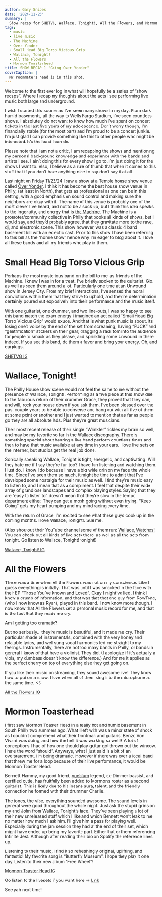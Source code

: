 ```yaml
---
author: Gary Snipes
date: '2024-11-23'
summary: |
  Show recap for SHBTVG, Wallace, Tonight!, All the Flowers, and Mormon Toasterhead @OverYonder
tags: 
  - music
  - live music 
  - The Machine
  - Over Yonder
  - Small Head Big Torso Vicious Grip
  - Wallace, Tonight!
  - All the Flowers
  - Mormon Toasterhead
title: SHOW RECAP 1 "Going Over Yonder"
coverCaption: |
  My roommate's head is in this shot. 
---
```


Welcome to the first ever log in what will hopefully be a series of “show recaps”. Where I recap my thoughts about the acts I see performing live music both large and underground.

I wish I started this sooner as I’ve seen many shows in my day. From dark humid basements, all the way to Wells Fargo Stadium, I’ve seen countless shows. I absolutely do not want to know how much I’ve spent on concert tickets in the last five years of my adolescence. Don’t worry though, I’m financially stable (for the most part) and I’m proud to be a concert junkie. I’m just glad I can provide something like this to other people who might be interested. It’s the least I can do. 

Please note that I am not a critic, I am recapping the shows and mentioning my personal background knowledge and experience with the bands and artists I see. I ain’t doing this for every show I go to. I’m just doing it for the shows I want to. Also, I believe as a rule of thumb that when it comes to this stuff that if you don’t have anything nice to say don’t say it at all. 


Last night on Friday 11/22/24 I saw a show at a Temple house show venue called [Over Yonder](https://www.instagram.com/overyonder.phl/). I think it has become the best house show venue in Philly, (at least in North), that gets as professional as one can be in this setting, with a good emphasis on sound control and making sure the neighbors are okay with it. The name of this venue is probably one of the most clever I’ve heard, and not to be a suck up, but I think this idea speaks to the ingenuity, and energy that is [the Machine](https://www.instagram.com/themachinephilly/). The Machine is a promoter/community collective in Philly that books all kinds of shows, but I would say, and they’d probably agree, that they gravitate more to the rave, dj, and electronic scene. This show however, was a classic 4 band basement bill with an eclectic cast. Prior to this show I have been referring to this bill as the “homie show” hence why I’m eager to blog about it. I love all these bands and all my friends who play in them. 

# Small Head Big Torso Vicious Grip

Perhaps the most mysterious band on the bill to me, as friends of the Machine, I knew I was in for a treat. I’ve briefly spoken to the guitarist, Gio, as well as seen them around a lot. Particularly one time at an Unwound show in Jersey City. From my brief interactions, I’ve sensed the moral convictions within them that they strive to uphold, and they’re determination certainly poured out explosively into their performance and the music itself.  

With one guitarist, one drummer, and two line-outs, I was so happy to see this band match the exact energy I imagined an act called “Small Head Big Torso Vicious Grip” would exude. And that is what punk music is about. Its losing one’s voice by the end of the set from screaming, having “FUCK” and “gentrification” stickers on their gear, dragging a rack tom into the audience for people to smack as they please, and sprinkling some Unwound in there indeed. If you see this band, do them a favor and bring your energy. Oh, and earplugs. 

[SHBTVG IG](https://www.instagram.com/shbtvg.band/)

# Wallace, Tonight!

The Philly House show scene would not feel the same to me without the presence of Wallace, Tonight!. Performing as a five piece at this show due to the fabulous return of their drummer Grace, they proved that they can, and will, rock your house down if you ask them. I’ve been blessed over the past couple years to be able to converse and hang out with all five of them at some point or another and I just wanted to mention that as far as people go they are all absolute lads. Plus they’re great musicians. 

Their most recent release of their single “Wrinkler” tickles my brain so well, and may be my favorite so far in the Wallace discography. There is something special about hearing a live band perform countless times and then to have that music available at any time in your ears. I love live sets on the internet, but studios get the real job done. 

Sonically speaking Wallace, Tonight is tight, energetic, and captivating. Will they hate me if I say they’re fun too? I have fun listening and watching them. I just do. I know I do because I have a big wide grin on my face the whole time. Since I’ve seen them so much, it might be time to admit that I’ve developed some nostalgia for their music as well. I find they’re music easy to listen to, and I mean that as a compliment. I feel that despite their wide array of grandiose landscapes and complex playing styles. Saying that they are “easy to listen to” doesn’t mean that they’re slow in the tempo department either. They can get a mosh going without even trying. “Keep Going” gets my heart pumping and my mind racing every time. 

With the return of Grace, I’m excited to see what these guys cook up in the coming months. I love Wallace, Tonight!. Sue me. 

(Also shoutout their YouTube channel some of them run: [Wallace, Watches!](https://www.youtube.com/@whatwallacewatches/featured) You can check out all kinds of live sets there, as well as all the sets from tonight. Go listen to Wallace, Tonight! tonight!)

[Wallace, Tonight! IG](https://www.instagram.com/wallacetonight/)

# All the Flowers

There was a time when All the Flowers was not on my conscience. Like I guess everything is initially. That was until I was smacked in the face with their EP “Those You’ve Known and Loved”. Okay I might’ve lied, I think I knew a crumb of information, and that was that that one guy from RowTone, (who I now know as Ryan), played in this band. I now know more though. I now know that All the Flowers set a personal music record for me, and that is the fact that they made me cry. 

Am I getting too dramatic? 

But no seriously… they’re music is beautiful, and it made me cry. Their particular shade of instrumentals, combined with the very honey and relatable lyrics, and well sung vocal harmonies led me straight to my feelings. Instrumentally, there are not too many bands in Philly, or bands in general I know of that have a violinist. They did. (I apologize if it's actually a viola, my dumbass doesn’t know the difference.) And for me it applies as the perfect cherry on top of everything else they got going on. 

If you like their music on streaming, they sound awesome live! They know how to put on a show. I love when all of them sing into the microphone at the same time. <3

[All the Flowers IG](https://www.instagram.com/alltheflowersband/)

# Mormon Toasterhead

I first saw Mormon Toaster Head in a really hot and humid basement in South Philly two summers ago. What I left with was a minor state of shock as I couldn’t comprehend what their frontman and guitarist Benzo Von Vivant was doing, and how the hell it was working so well!? A lot of conceptions I had of how one should play guitar got thrown out the window. I hate the word “should”. Anyways, what I just said is a bit of an overstatement. I’m being dramatic. However if there was ever a local band that threw me for a loop because of their live performance, it would be Mormon Toaster Head. 

Bennett Hammy, my good friend, [yueblum](https://www.instagram.com/yueblum/) legend, ex-Dimmer bassist, and certified cutie, has fruitfully been added to Mormon’s roster as a second guitarist. This is likely due to his insane aura, talent, and the friendly connection he formed with their drummer Charlie. 

The tones, the vibe, everything sounded awesome. The sound levels in general were good throughout the whole night. Just ask the stupid grins on my and John from Wallace, Tonight’s face. They’ve been playing a lot of their new unreleased stuff which I like and which Bennett won’t leak to me no matter how much I ask him. I’ll give him a pass for playing well. Especially during the jam session they had at the end of their set, which might have ended up being my favorite part. Either that or them referencing Infinite Jest. Although after reading their bio on Spotify the reference lines up. 

Listening to their music, I find it so refreshingly original, uplifting, and fantastic! My favorite song is “Butterfly Museum”. I hope they play it one day. Listen to their new album “Free Wheel”! 

[Mormon Toaster Head IG](https://www.instagram.com/mormontoasterhead/)

Go listen to the livesets if you want here -> [Link](https://www.youtube.com/@whatwallacewatches/featured) 

See yah next time!

